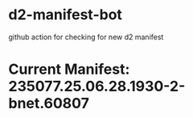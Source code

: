 # d2-manifest-bot
github action for checking for new d2 manifest

# Current Manifest: 235077.25.06.28.1930-2-bnet.60807